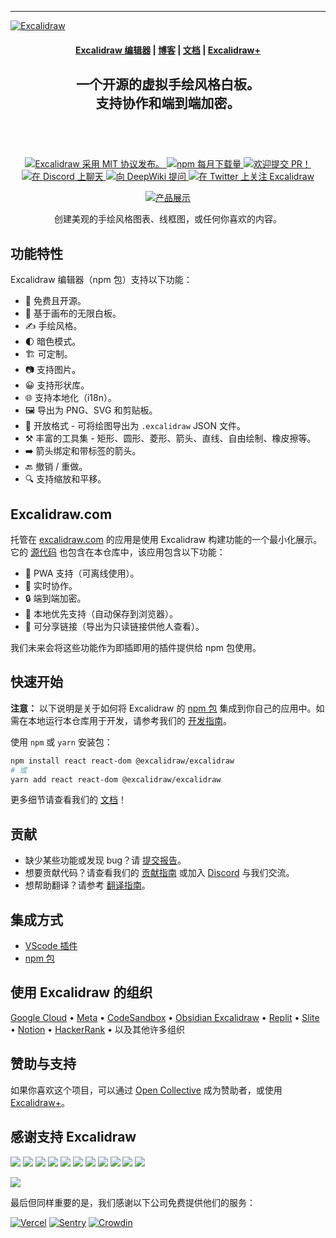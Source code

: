 ---
<a href="https://excalidraw.com/" target="_blank" rel="noopener">
  <picture>
    <source media="(prefers-color-scheme: dark)" alt="Excalidraw" srcset="https://excalidraw.nyc3.cdn.digitaloceanspaces.com/github/excalidraw_github_cover_2_dark.png" />
    <img alt="Excalidraw" src="https://excalidraw.nyc3.cdn.digitaloceanspaces.com/github/excalidraw_github_cover_2.png" />
  </picture>
</a>

<h4 align="center">
  <a href="https://excalidraw.com">Excalidraw 编辑器</a> |
  <a href="https://plus.excalidraw.com/blog">博客</a> |
  <a href="https://docs.excalidraw.com">文档</a> |
  <a href="https://plus.excalidraw.com">Excalidraw+</a>
</h4>

<div align="center">
  <h2>
    一个开源的虚拟手绘风格白板。</br>
    支持协作和端到端加密。</br>
  <br />
  </h2>
</div>

<br />
<p align="center">
  <a href="https://github.com/excalidraw/excalidraw/blob/master/LICENSE">
    <img alt="Excalidraw 采用 MIT 协议发布。" src="https://img.shields.io/badge/license-MIT-blue.svg"  />
  </a>
  <a href="https://www.npmjs.com/package/@excalidraw/excalidraw">
    <img alt="npm 每月下载量" src="https://img.shields.io/npm/dm/@excalidraw/excalidraw"  />
  </a>
  <a href="https://docs.excalidraw.com/docs/introduction/contributing">
    <img alt="欢迎提交 PR！" src="https://img.shields.io/badge/PRs-welcome-brightgreen.svg?style=flat"  />
  </a>
  <a href="https://discord.gg/UexuTaE">
    <img alt="在 Discord 上聊天" src="https://img.shields.io/discord/723672430744174682?color=738ad6&label=Chat%20on%20Discord&logo=discord&logoColor=ffffff&widge=false"/>
  </a>
  <a href="https://deepwiki.com/excalidraw/excalidraw">
    <img alt="向 DeepWiki 提问" src="https://deepwiki.com/badge.svg" />
  </a>
  <a href="https://twitter.com/excalidraw">
    <img alt="在 Twitter 上关注 Excalidraw" src="https://img.shields.io/twitter/follow/excalidraw.svg?label=follow+@excalidraw&style=social&logo=twitter"/>
  </a>
</p>

<div align="center">
  <figure>
    <a href="https://excalidraw.com" target="_blank" rel="noopener">
      <img src="https://excalidraw.nyc3.cdn.digitaloceanspaces.com/github%2Fproduct_showcase.png" alt="产品展示" />
    </a>
    <figcaption>
      <p align="center">
        创建美观的手绘风格图表、线框图，或任何你喜欢的内容。
      </p>
    </figcaption>
  </figure>
</div>

## 功能特性

Excalidraw 编辑器（npm 包）支持以下功能：

- 💯&nbsp;免费且开源。
- 🎨&nbsp;基于画布的无限白板。
- ✍️&nbsp;手绘风格。
- 🌓&nbsp;暗色模式。
- 🏗️&nbsp;可定制。
- 📷&nbsp;支持图片。
- 😀&nbsp;支持形状库。
- 🌐&nbsp;支持本地化（i18n）。
- 🖼️&nbsp;导出为 PNG、SVG 和剪贴板。
- 💾&nbsp;开放格式 - 可将绘图导出为 `.excalidraw` JSON 文件。
- ⚒️&nbsp;丰富的工具集 - 矩形、圆形、菱形、箭头、直线、自由绘制、橡皮擦等。
- ➡️&nbsp;箭头绑定和带标签的箭头。
- 🔙&nbsp;撤销 / 重做。
- 🔍&nbsp;支持缩放和平移。

## Excalidraw.com

托管在 [excalidraw.com](https://excalidraw.com) 的应用是使用 Excalidraw 构建功能的一个最小化展示。它的 [源代码](https://github.com/excalidraw/excalidraw/tree/master/excalidraw-app) 也包含在本仓库中，该应用包含以下功能：

- 📡&nbsp;PWA 支持（可离线使用）。
- 🤼&nbsp;实时协作。
- 🔒&nbsp;端到端加密。
- 💾&nbsp;本地优先支持（自动保存到浏览器）。
- 🔗&nbsp;可分享链接（导出为只读链接供他人查看）。

我们未来会将这些功能作为即插即用的插件提供给 npm 包使用。

## 快速开始

**注意：** 以下说明是关于如何将 Excalidraw 的 [npm 包](https://www.npmjs.com/package/@excalidraw/excalidraw) 集成到你自己的应用中。如需在本地运行本仓库用于开发，请参考我们的 [开发指南](https://docs.excalidraw.com/docs/introduction/development)。

使用 `npm` 或 `yarn` 安装包：

```bash
npm install react react-dom @excalidraw/excalidraw
# 或
yarn add react react-dom @excalidraw/excalidraw
```

更多细节请查看我们的 [文档](https://docs.excalidraw.com/docs/@excalidraw/excalidraw/installation)！

## 贡献

- 缺少某些功能或发现 bug？请 [提交报告](https://github.com/excalidraw/excalidraw/issues)。
- 想要贡献代码？请查看我们的 [贡献指南](https://docs.excalidraw.com/docs/introduction/contributing) 或加入 [Discord](https://discord.gg/UexuTaE) 与我们交流。
- 想帮助翻译？请参考 [翻译指南](https://docs.excalidraw.com/docs/introduction/contributing#translating)。

## 集成方式

- [VScode 插件](https://marketplace.visualstudio.com/items?itemName=pomdtr.excalidraw-editor)
- [npm 包](https://www.npmjs.com/package/@excalidraw/excalidraw)

## 使用 Excalidraw 的组织

[Google Cloud](https://googlecloudcheatsheet.withgoogle.com/architecture) • [Meta](https://meta.com/) • [CodeSandbox](https://codesandbox.io/) • [Obsidian Excalidraw](https://github.com/zsviczian/obsidian-excalidraw-plugin) • [Replit](https://replit.com/) • [Slite](https://slite.com/) • [Notion](https://notion.so/) • [HackerRank](https://www.hackerrank.com/) • 以及其他许多组织

## 赞助与支持

如果你喜欢这个项目，可以通过 [Open Collective](https://opencollective.com/excalidraw) 成为赞助者，或使用 [Excalidraw+](https://plus.excalidraw.com/)。

## 感谢支持 Excalidraw

[<img src="https://opencollective.com/excalidraw/tiers/sponsors/0/avatar.svg?avatarHeight=120"/>](https://opencollective.com/excalidraw/tiers/sponsors/0/website) [<img src="https://opencollective.com/excalidraw/tiers/sponsors/1/avatar.svg?avatarHeight=120"/>](https://opencollective.com/excalidraw/tiers/sponsors/1/website) [<img src="https://opencollective.com/excalidraw/tiers/sponsors/2/avatar.svg?avatarHeight=120"/>](https://opencollective.com/excalidraw/tiers/sponsors/2/website) [<img src="https://opencollective.com/excalidraw/tiers/sponsors/3/avatar.svg?avatarHeight=120"/>](https://opencollective.com/excalidraw/tiers/sponsors/3/website) [<img src="https://opencollective.com/excalidraw/tiers/sponsors/4/avatar.svg?avatarHeight=120"/>](https://opencollective.com/excalidraw/tiers/sponsors/4/website) [<img src="https://opencollective.com/excalidraw/tiers/sponsors/5/avatar.svg?avatarHeight=120"/>](https://opencollective.com/excalidraw/tiers/sponsors/5/website) [<img src="https://opencollective.com/excalidraw/tiers/sponsors/6/avatar.svg?avatarHeight=120"/>](https://opencollective.com/excalidraw/tiers/sponsors/6/website) [<img src="https://opencollective.com/excalidraw/tiers/sponsors/7/avatar.svg?avatarHeight=120"/>](https://opencollective.com/excalidraw/tiers/sponsors/7/website) [<img src="https://opencollective.com/excalidraw/tiers/sponsors/8/avatar.svg?avatarHeight=120"/>](https://opencollective.com/excalidraw/tiers/sponsors/8/website) [<img src="https://opencollective.com/excalidraw/tiers/sponsors/9/avatar.svg?avatarHeight=120"/>](https://opencollective.com/excalidraw/tiers/sponsors/9/website) [<img src="https://opencollective.com/excalidraw/tiers/sponsors/10/avatar.svg?avatarHeight=120"/>](https://opencollective.com/excalidraw/tiers/sponsors/10/website)

<a href="https://opencollective.com/excalidraw#category-CONTRIBUTE" target="_blank"><img src="https://opencollective.com/excalidraw/tiers/backers.svg?avatarHeight=32"/></a>

最后但同样重要的是，我们感谢以下公司免费提供他们的服务：

[![Vercel](./.github/assets/vercel.svg)](https://vercel.com) [![Sentry](./.github/assets/sentry.svg)](https://sentry.io) [![Crowdin](./.github/assets/crowdin.svg)](https://crowdin.com)